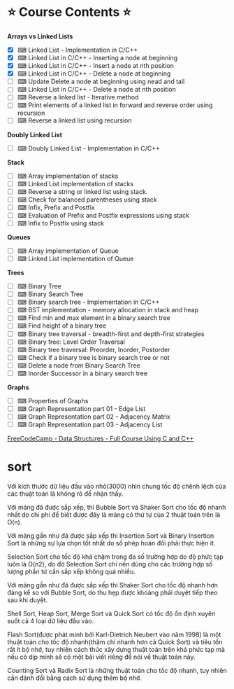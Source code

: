 # ⭐️ Course Contents ⭐️
**Arrays vs Linked Lists**
- [x] ⌨ Linked List - Implementation in C/C++
- [x] ⌨ Linked List in C/C++ - Inserting a node at beginning
- [x] ⌨ Linked List in C/C++ - Insert a node at nth position
- [x] ⌨ Linked List in C/C++ - Delete a node at beginning
- [ ] ⌨ Update Delete a node at beginning using nead and tail
- [ ] ⌨ Linked List in C/C++ - Delete a node at nth position
- [ ] ⌨ Reverse a linked list - Iterative method
- [ ] ⌨ Print elements of a linked list in forward and reverse order using recursion
- [ ] ⌨ Reverse a linked list using recursion

**Doubly Linked List**
- [ ] ⌨ Doubly Linked List - Implementation in C/C++

**Stack**
- [ ] ⌨ Array implementation of stacks
- [ ] ⌨ Linked List implementation of stacks
- [ ] ⌨ Reverse a string or linked list using stack.
- [ ] ⌨ Check for balanced parentheses using stack
- [ ] ⌨ Infix, Prefix and Postfix
- [ ] ⌨ Evaluation of Prefix and Postfix expressions using stack
- [ ] ⌨ Infix to Postfix using stack

**Queues**
- [ ] ⌨ Array implementation of Queue
- [ ] ⌨ Linked List implementation of Queue

**Trees**
- [ ] ⌨ Binary Tree
- [ ] ⌨ Binary Search Tree
- [ ] ⌨ Binary search tree - Implementation in C/C++
- [ ] ⌨ BST implementation - memory allocation in stack and heap
- [ ] ⌨ Find min and max element in a binary search tree
- [ ] ⌨ Find height of a binary tree
- [ ] ⌨ Binary tree traversal - breadth-first and depth-first strategies
- [ ] ⌨ Binary tree: Level Order Traversal
- [ ] ⌨ Binary tree traversal: Preorder, Inorder, Postorder
- [ ] ⌨ Check if a binary tree is binary search tree or not
- [ ] ⌨ Delete a node from Binary Search Tree
- [ ] ⌨ Inorder Successor in a binary search tree

**Graphs**
- [ ] ⌨ Properties of Graphs
- [ ] ⌨ Graph Representation part 01 - Edge List
- [ ] ⌨ Graph Representation part 02 - Adjacency Matrix
- [ ] ⌨ Graph Representation part 03 - Adjacency List

[FreeCodeCamp - Data Structures - Full Course Using C and C++](https://www.youtube.com/watch?v=B31LgI4Y4DQ)

# sort
Với kích thước dữ liệu đầu vào nhỏ(3000) nhìn chung tốc độ chênh lệch của các thuật toán là không rõ để nhận thấy.

Với mảng đã được sắp xếp, thì Bubble Sort và Shaker Sort cho tốc độ nhanh nhất do chi phí để biết được đây là mảng có thứ tự của 2 thuật toán trên là O(n).

Với mảng gần như đã được sắp xếp thì Insertion Sort và Binary Insertion Sort là những sự lựa chọn tốt nhất do số phép hoán đổi phải thực hiện ít.

Selection Sort cho tốc độ khá chậm trong đa số trường hợp do độ phức tạp luôn là O(n2), do đó Selection Sort chỉ nên dùng cho các trường hợp số lượng phần tử cần sắp xếp không quá nhiều.

Với mảng gần như đã được sắp xếp thì Shaker Sort cho tốc độ nhanh hơn đáng kể so với Bubble Sort, do thu hẹp được khoảng phải duyệt tiếp theo sau khi duyệt.

Shell Sort, Heap Sort, Merge Sort và Quick Sort có tốc độ ổn định xuyên suốt cả 4 loại dữ liệu đầu vào.

Flash Sort(được phát minh bởi Karl-Dietrich Neubert vào năm 1998) là một thuật toán cho tốc độ nhanh(thậm chí nhanh hơn cả Quick Sort) và tiêu tốn rất ít bộ nhớ, tuy nhiên cách thức xây dựng thuật toán trên khá phức tạp mà nếu có dịp mình sẽ có một bài viết riêng để nói về thuật toán này.

Counting Sort và Radix Sort là những thuật toán cho tốc độ nhanh, tuy nhiên cần đánh đổi bằng cách sử dụng thêm bộ nhớ.
